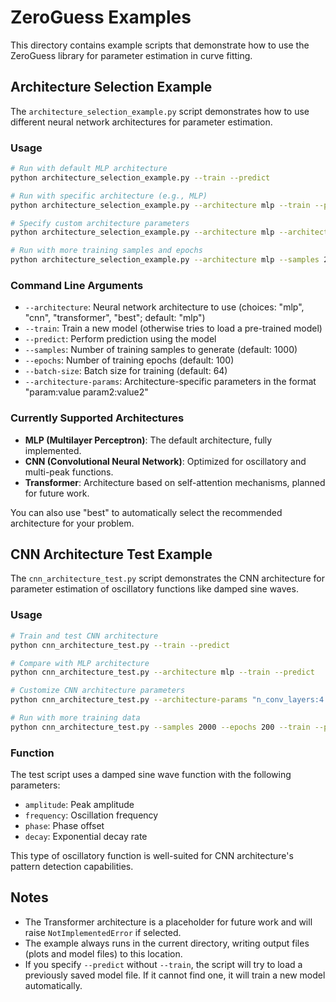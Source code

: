 # ZeroGuess Examples

This directory contains example scripts that demonstrate how to use the ZeroGuess library for parameter estimation in curve fitting.

## Architecture Selection Example

The `architecture_selection_example.py` script demonstrates how to use different neural network architectures for parameter estimation.

### Usage

```bash
# Run with default MLP architecture
python architecture_selection_example.py --train --predict

# Run with specific architecture (e.g., MLP)
python architecture_selection_example.py --architecture mlp --train --predict

# Specify custom architecture parameters
python architecture_selection_example.py --architecture mlp --architecture-params "hidden_layers:[64,128,64] dropout_rate:0.2" --train --predict

# Run with more training samples and epochs
python architecture_selection_example.py --architecture mlp --samples 2000 --epochs 200 --train --predict
```

### Command Line Arguments

- `--architecture`: Neural network architecture to use (choices: "mlp", "cnn", "transformer", "best"; default: "mlp")
- `--train`: Train a new model (otherwise tries to load a pre-trained model)
- `--predict`: Perform prediction using the model
- `--samples`: Number of training samples to generate (default: 1000)
- `--epochs`: Number of training epochs (default: 100)
- `--batch-size`: Batch size for training (default: 64)
- `--architecture-params`: Architecture-specific parameters in the format "param:value param2:value2"

### Currently Supported Architectures

- **MLP (Multilayer Perceptron)**: The default architecture, fully implemented.
- **CNN (Convolutional Neural Network)**: Optimized for oscillatory and multi-peak functions.
- **Transformer**: Architecture based on self-attention mechanisms, planned for future work.

You can also use "best" to automatically select the recommended architecture for your problem.

## CNN Architecture Test Example

The `cnn_architecture_test.py` script demonstrates the CNN architecture for parameter estimation of oscillatory functions like damped sine waves.

### Usage

```bash
# Train and test CNN architecture
python cnn_architecture_test.py --train --predict

# Compare with MLP architecture
python cnn_architecture_test.py --architecture mlp --train --predict

# Customize CNN architecture parameters
python cnn_architecture_test.py --architecture-params "n_conv_layers:4 filters:[16,32,64,128] kernel_size:7" --train --predict

# Run with more training data
python cnn_architecture_test.py --samples 2000 --epochs 200 --train --predict
```

### Function

The test script uses a damped sine wave function with the following parameters:
- `amplitude`: Peak amplitude
- `frequency`: Oscillation frequency
- `phase`: Phase offset
- `decay`: Exponential decay rate

This type of oscillatory function is well-suited for CNN architecture's pattern detection capabilities.

## Notes

- The Transformer architecture is a placeholder for future work and will raise `NotImplementedError` if selected.
- The example always runs in the current directory, writing output files (plots and model files) to this location.
- If you specify `--predict` without `--train`, the script will try to load a previously saved model file. If it cannot find one, it will train a new model automatically. 